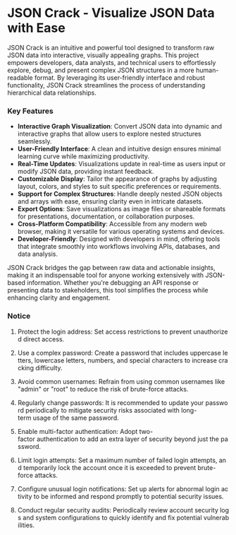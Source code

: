 # JSON Crack - Visualize JSON Data with Ease

JSON Crack is an intuitive and powerful tool designed to transform raw JSON data into interactive, visually appealing graphs. This project empowers developers, data analysts, and technical users to effortlessly explore, debug, and present complex JSON structures in a more human-readable format. By leveraging its user-friendly interface and robust functionality, JSON Crack streamlines the process of understanding hierarchical data relationships.

### Key Features

- **Interactive Graph Visualization**: Convert JSON data into dynamic and interactive graphs that allow users to explore nested structures seamlessly.
- **User-Friendly Interface**: A clean and intuitive design ensures minimal learning curve while maximizing productivity.
- **Real-Time Updates**: Visualizations update in real-time as users input or modify JSON data, providing instant feedback.
- **Customizable Display**: Tailor the appearance of graphs by adjusting layout, colors, and styles to suit specific preferences or requirements.
- **Support for Complex Structures**: Handle deeply nested JSON objects and arrays with ease, ensuring clarity even in intricate datasets.
- **Export Options**: Save visualizations as image files or shareable formats for presentations, documentation, or collaboration purposes.
- **Cross-Platform Compatibility**: Accessible from any modern web browser, making it versatile for various operating systems and devices.
- **Developer-Friendly**: Designed with developers in mind, offering tools that integrate smoothly into workflows involving APIs, databases, and data analysis.

JSON Crack bridges the gap between raw data and actionable insights, making it an indispensable tool for anyone working extensively with JSON-based information. Whether you're debugging an API response or presenting data to stakeholders, this tool simplifies the process while enhancing clarity and engagement.

### Notice

1.  Protect the login address: Set access restrictions to prevent unauthorized direct access.
    
2.  Use a complex password: Create a password that includes uppercase letters, lowercase letters, numbers, and special characters to increase cracking difficulty.
    
3.  Avoid common usernames: Refrain from using common usernames like "admin" or "root" to reduce the risk of brute-force attacks.
    
4.  Regularly change passwords: It is recommended to update your password periodically to mitigate security risks associated with long-term usage of the same password.
    
5.  Enable multi-factor authentication: Adopt two-factor authentication to add an extra layer of security beyond just the password.
    
6.  Limit login attempts: Set a maximum number of failed login attempts, and temporarily lock the account once it is exceeded to prevent brute-force attacks.
    
7.  Configure unusual login notifications: Set up alerts for abnormal login activity to be informed and respond promptly to potential security issues.
    
8.  Conduct regular security audits: Periodically review account security logs and system configurations to quickly identify and fix potential vulnerabilities.
        